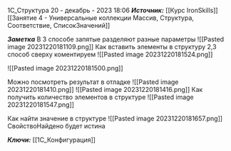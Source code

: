  
1С_Структура
 20 - декабрь - 2023  18:06 
***Источник:***  [[Курс IronSkills]] [[Занятие 4 - Универсальные коллекции Массив, Структура, Соответствие, СписокЗначений]]

***Заметка*** 
В 3 способе запятые разделяют разные параметры
![[Pasted image 20231220181109.png]]
Как вставить элементы в структуру
2,3 способ сверху коментируем
![[Pasted image 20231220181524.png]]


![[Pasted image 20231220181500.png]]

Можно посмотреть результат в отладке
![[Pasted image 20231220181410.png]]
![[Pasted image 20231220181416.png]]
Как получить количество элементов в структуре 
![[Pasted image 20231220181547.png]]

Как найти значение в структуре
![[Pasted image 20231220181657.png]]
СвойствоНайдено будет истина

***Ключи:*** [[1С_Конфигурация]]